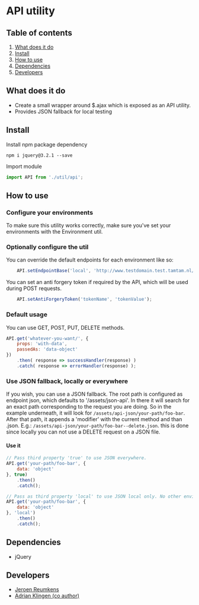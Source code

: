 
# API utility

## Table of contents
1. [What does it do](#markdown-header-what-does-it-do)
2. [Install](#markdown-header-install)
3. [How to use](#markdown-header-how-to-use)
4. [Dependencies](#markdown-header-dependencies)
5. [Developers](#markdown-header-developers)


## What does it do
* Create a small wrapper around $.ajax which is exposed as an API utility.
* Provides JSON fallback for local testing

## Install
Install npm package dependency
```node
npm i jquery@3.2.1 --save
```
Import module
```javascript
import API from './util/api';
```

## How to use
### Configure your environments
To make sure this utility works correctly, make sure you've set your environments with the Environment util.

### Optionally configure the util
You can override the default endpoints for each environment like so:
```javascript
    API.setEndpointBase('local', 'http://www.testdomain.test.tamtam.nl/api/');
```

You can set an anti forgery token if required by the API, which will be used during POST requests.
```javascript
    API.setAntiForgeryToken('tokenName', 'tokenValue');
```


### Default usage
You can use GET, POST, PUT, DELETE methods.

```javascript
API.get('whatever-you-want/', {
    props: 'with-data',
    passedAs: 'data-object'
})
    .then( response => successHandler(response) )
    .catch( response => errorHandler(response) );
```

### Use JSON fallback, locally or everywhere
If you wish, you can use a JSON fallback. The root path is configured as endpoint json, which 
defaults to '/assets/json-api'. In there it will search for an exact path corresponding to the request
you are doing. So in the example underneath, it will look for `/assets/api-json/your-path/foo-bar`.
After that path, it appends a 'modifier' with the current method and than .json. E.g.: `/assets/api-json/your-path/foo-bar--delete.json`.
this is done since locally you can not use a DELETE request on a JSON file.


#### Use it
```javascript
// Pass third property 'true' to use JSON everywhere.
API.get('your-path/foo-bar', {
    data: 'object'
}, true)
    .then()
    .catch();

// Pass as third property 'local' to use JSON local only. No other environments allowed.
API.get('your-path/foo-bar', {
    data: 'object'
}, 'local')
    .then()
    .catch();
```

## Dependencies
* jQuery

## Developers
* [Jeroen Reumkens](mailto:jeroen.reumkens@tamtam.nl)
* [Adrian Klingen (co author)](mailto:adrian@tamtam.nl)
